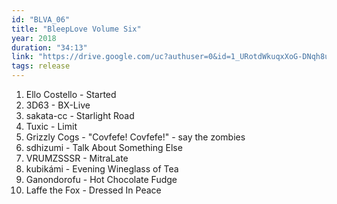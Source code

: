 ```yaml
---
id: "BLVA_06"
title: "BleepLove Volume Six"
year: 2018
duration: "34:13"
link: "https://drive.google.com/uc?authuser=0&id=1_URotdWkuqxXoG-DNqh8uA1bK3Op5eXD&export=download"
tags: release
---
```


01. Ello Costello - Started
02. 3D63 - BX-Live
03. sakata-cc - Starlight Road
04. Tuxic - Limit
05. Grizzly Cogs - "Covfefe! Covfefe!" - say the zombies
06. sdhizumi - Talk About Something Else
07. VRUMZSSSR - MitraLate
08. kubikámi - Evening Wineglass of Tea
09. Ganondorofu - Hot Chocolate Fudge
10. Laffe the Fox - Dressed In Peace
